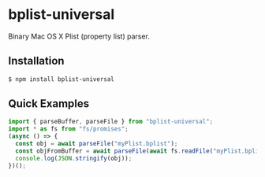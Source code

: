 # bplist-universal

Binary Mac OS X Plist (property list) parser.

## Installation

```bash
$ npm install bplist-universal
```

## Quick Examples

```javascript
import { parseBuffer, parseFile } from "bplist-universal";
import * as fs from "fs/promises";
(async () => {
  const obj = await parseFile("myPlist.bplist");
  const objFromBuffer = await parseFile(await fs.readFile("myPlist.bplist"));
  console.log(JSON.stringify(obj));
})();
```
